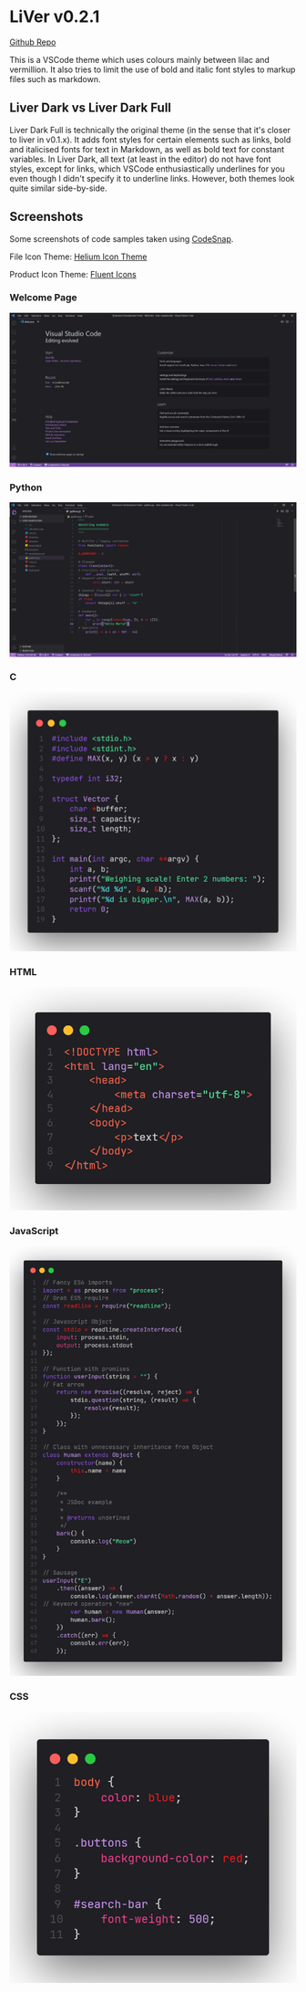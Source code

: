 # LiVer v0.2.1

[Github Repo](https://github.com/RenoirTan/liver)

This is a VSCode theme which uses colours mainly between lilac and vermillion.
It also tries to limit the use of bold and italic font styles to markup files
such as markdown.

## Liver Dark vs Liver Dark Full

Liver Dark Full is technically the original theme (in the sense that it's closer
to liver in v0.1.x). It adds font styles for certain elements such as
links, bold and italicised fonts for text in Markdown, as well as bold text for
constant variables.
In Liver Dark, all text (at least in the editor) do not have font styles,
except for links, which VSCode enthusiastically underlines for you even though
I didn't specify it to underline links. However, both themes look quite similar
side-by-side.

## Screenshots

Some screenshots of code samples taken using
[CodeSnap](https://marketplace.visualstudio.com/items?itemName=adpyke.codesnap).

File Icon Theme:
[Helium Icon Theme](https://marketplace.visualstudio.com/items?itemName=helgardrichard.helium-icon-theme)

Product Icon Theme:
[Fluent Icons](https://marketplace.visualstudio.com/items?itemName=miguelsolorio.fluent-icons)

### Welcome Page

![Welcome Page](https://raw.githubusercontent.com/RenoirTan/liver/screenshots/screenshots/welcome_page.png)

### Python

![Python](https://raw.githubusercontent.com/RenoirTan/liver/screenshots/screenshots/python-s.png)

### C

![C](https://raw.githubusercontent.com/RenoirTan/liver/screenshots/screenshots/c.png)

### HTML

![HTML](https://raw.githubusercontent.com/RenoirTan/liver/screenshots/screenshots/html.png)

### JavaScript

![JavaScript](https://raw.githubusercontent.com/RenoirTan/liver/screenshots/screenshots/javascript.png)

### CSS

![CSS](https://raw.githubusercontent.com/RenoirTan/liver/screenshots/screenshots/css.png)
